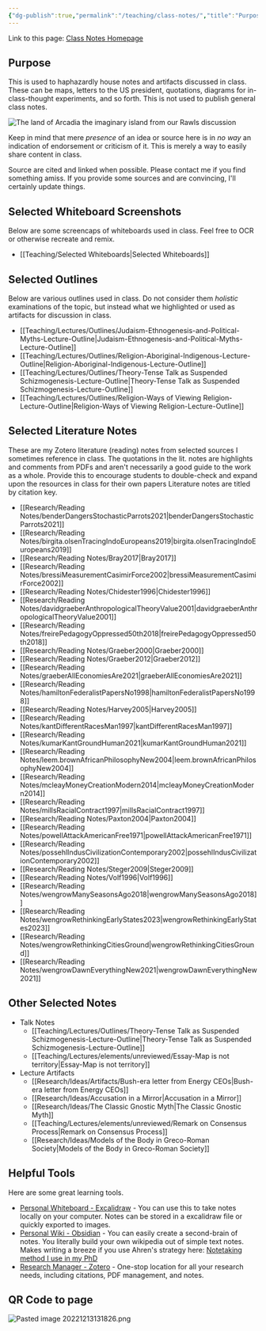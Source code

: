 ```yaml
---
{"dg-publish":true,"permalink":"/teaching/class-notes/","title":"Purpose","tags":["gardenEntry"]}
---
```



Link to this page: [Class Notes Homepage](<https://sprightly-figolla-7afbc2.netlify.app/teaching/class-notes/>)

## Purpose

This is used to haphazardly house notes and artifacts discussed in class. These can be maps, letters to the US president, quotations, diagrams for in-class-thought experiments, and so forth. This is not used to publish general class notes.

![The land of Arcadia the imaginary island from our Rawls discussion](<Diagram - Rawls - Islad - Base.png>)

Keep in mind that mere *presence* of an idea or source here is in *no way* an indication of endorsement or criticism of it. This is merely a way to easily share content in class.

Source are cited and linked when possible. Please contact me if you find something amiss. If you provide some sources and are convincing, I'll certainly update things.

## Selected Whiteboard Screenshots

Below are some screencaps of whiteboards used in class. Feel free to OCR or otherwise recreate and remix.

- [[Teaching/Selected Whiteboards\|Selected Whiteboards]]

## Selected Outlines

Below are various outlines used in class. Do not consider them *holistic* examinations of the topic, but instead what we highlighted or used as artifacts for discussion in class.

- [[Teaching/Lectures/Outlines/Judaism-Ethnogenesis-and-Political-Myths-Lecture-Outline\|Judaism-Ethnogenesis-and-Political-Myths-Lecture-Outline]]
- [[Teaching/Lectures/Outlines/Religion-Aboriginal-Indigenous-Lecture-Outline\|Religion-Aboriginal-Indigenous-Lecture-Outline]]
- [[Teaching/Lectures/Outlines/Theory-Tense Talk as Suspended Schizmogenesis-Lecture-Outline\|Theory-Tense Talk as Suspended Schizmogenesis-Lecture-Outline]]
- [[Teaching/Lectures/Outlines/Religion-Ways of Viewing Religion-Lecture-Outline\|Religion-Ways of Viewing Religion-Lecture-Outline]]


## Selected Literature Notes

These are my Zotero literature (reading) notes from selected sources I sometimes reference in class. The quotations in the lit. notes are highlights and comments from PDFs and aren't necessarily a good guide to the work as a whole. Provide this to encourage students to double-check and expand upon the resources in class for their own papers Literature notes are titled by citation key.

- [[Research/Reading Notes/benderDangersStochasticParrots2021\|benderDangersStochasticParrots2021]]
- [[Research/Reading Notes/birgita.olsenTracingIndoEuropeans2019\|birgita.olsenTracingIndoEuropeans2019]]
- [[Research/Reading Notes/Bray2017\|Bray2017]]
- [[Research/Reading Notes/bressiMeasurementCasimirForce2002\|bressiMeasurementCasimirForce2002]]
- [[Research/Reading Notes/Chidester1996\|Chidester1996]]
- [[Research/Reading Notes/davidgraeberAnthropologicalTheoryValue2001\|davidgraeberAnthropologicalTheoryValue2001]]
- [[Research/Reading Notes/freirePedagogyOppressed50th2018\|freirePedagogyOppressed50th2018]]
- [[Research/Reading Notes/Graeber2000\|Graeber2000]]
- [[Research/Reading Notes/Graeber2012\|Graeber2012]]
- [[Research/Reading Notes/graeberAllEconomiesAre2021\|graeberAllEconomiesAre2021]]
- [[Research/Reading Notes/hamiltonFederalistPapersNo1998\|hamiltonFederalistPapersNo1998]]
- [[Research/Reading Notes/Harvey2005\|Harvey2005]]
- [[Research/Reading Notes/kantDifferentRacesMan1997\|kantDifferentRacesMan1997]]
- [[Research/Reading Notes/kumarKantGroundHuman2021\|kumarKantGroundHuman2021]]
- [[Research/Reading Notes/leem.brownAfricanPhilosophyNew2004\|leem.brownAfricanPhilosophyNew2004]]
- [[Research/Reading Notes/mcleayMoneyCreationModern2014\|mcleayMoneyCreationModern2014]]
- [[Research/Reading Notes/millsRacialContract1997\|millsRacialContract1997]]
- [[Research/Reading Notes/Paxton2004\|Paxton2004]]
- [[Research/Reading Notes/powellAttackAmericanFree1971\|powellAttackAmericanFree1971]]
- [[Research/Reading Notes/possehlIndusCivilizationContemporary2002\|possehlIndusCivilizationContemporary2002]]
- [[Research/Reading Notes/Steger2009\|Steger2009]]
- [[Research/Reading Notes/Volf1996\|Volf1996]]
- [[Research/Reading Notes/wengrowManySeasonsAgo2018\|wengrowManySeasonsAgo2018]]
- [[Research/Reading Notes/wengrowRethinkingEarlyStates2023\|wengrowRethinkingEarlyStates2023]]
- [[Research/Reading Notes/wengrowRethinkingCitiesGround\|wengrowRethinkingCitiesGround]]
- [[Research/Reading Notes/wengrowDawnEverythingNew2021\|wengrowDawnEverythingNew2021]]

## Other Selected Notes

- Talk Notes
	- [[Teaching/Lectures/Outlines/Theory-Tense Talk as Suspended Schizmogenesis-Lecture-Outline\|Theory-Tense Talk as Suspended Schizmogenesis-Lecture-Outline]]
	- [[Teaching/Lectures/elements/unreviewed/Essay-Map is not territory\|Essay-Map is not territory]]
- Lecture Artifacts
	- [[Research/Ideas/Artifacts/Bush-era letter from Energy CEOs\|Bush-era letter from Energy CEOs]]
	- [[Research/Ideas/Accusation in a Mirror\|Accusation in a Mirror]]
	- [[Research/Ideas/The Classic Gnostic Myth\|The Classic Gnostic Myth]]
	- [[Teaching/Lectures/elements/unreviewed/Remark on Consensus Process\|Remark on Consensus Process]]
	- [[Research/Ideas/Models of the Body in Greco-Roman Society\|Models of the Body in Greco-Roman Society]]

## Helpful Tools

Here are some great learning tools.

- [Personal Whiteboard - Excalidraw](https://excalidraw.com) - You can use this to take notes locally on your computer. Notes can be stored in a excalidraw file or quickly exported to images.
- [Personal Wiki - Obsidian](https://obsidian.md) - You can easily create a second-brain of notes. You literally build your own wikipedia out of simple text notes. Makes writing a breeze if you use Ahren's strategy here: [Notetaking method I use in my PhD](https://www.youtube.com/watch?v=L9SLlxaEEXY)
- [Research Manager - Zotero](https://zotero.org) - One-stop location for all your research needs, including citations, PDF management, and notes.

## QR Code to page

![Pasted image 20221213131826.png](/img/user/attachments/Pasted%20image%2020221213131826.png)
